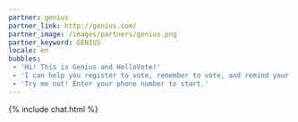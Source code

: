 ```yaml
---
partner: genius
partner_link: http://genius.com/
partner_image: /images/partners/genius.png
partner_keyword: GENIUS
locale: en
bubbles:
 - 'Hi! This is Genius and HelloVote!'
 - 'I can help you register to vote, remember to vote, and remind your friends to vote too.'
 - 'Try me out! Enter your phone number to start.'
---
```

{% include chat.html %}



